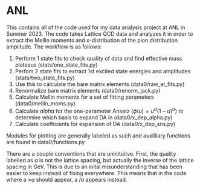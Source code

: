 # ANL

This contains all of the code used for my data analysis project at ANL in Summer 2023. The code takes Lattice QCD data and analyzes it in order to extract the Mellin moments
and $x$-distribution of the pion distribution amplitude. The workflow is as follows:

1) Perform 1 state fits to check quality of data and find effective mass plateaus (stats/one_state_fits.py)
2) Perfom 2 state fits to extract 1st excited state energies and amplitudes (stats/two_state_fits.py)
3) Use this to calculate the bare matrix elements (data0/raw_el_fits.py)
4) Renormalize bare matrix elements (data0/renorm_jack.py)
5) Calculate Mellin moments for a set of fitting parameters (data0/mellin_moms.py)
6) Calculate $alpha$ for the one-parameter Ansatz ($\phi(u)=u^\alpha(1-u)^\alpha$) to determine which basis to expand DA in (data0/x_dep_alpha.py)
7) Calculate coefficients for expansion of DA (data0/x_dep_sns.py)

Modules for plotting are generally labeled as such and auxilliary functions are found in data0/functions.py

There are a couple conventions that are uninituitve. First, the quality labelled as $a$ is not the lattice spacing, but actually the inverse of the lattice spacing
in GeV. This is due to an inital misunderstanding that has been easier to keep instead of fixing everywhere. This means that in the code where a $\times a$ should appear,
a $/a$ appears instead. 
